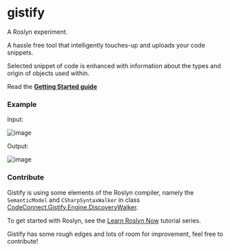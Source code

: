 # gistify
A Roslyn experiment.

A hassle free tool that intelligently touches-up and uploads your code snippets.

Selected snippet of code is enhanced with information about the types and origin of objects used within.

Read the **[Getting Started guide](https://github.com/CodeConnect/gistify/wiki)**

### Example

Input:

![image](https://cloud.githubusercontent.com/assets/1673956/10238743/b03d8254-6878-11e5-8f9a-bf4f465b928f.png)

Output:

![image](https://cloud.githubusercontent.com/assets/1673956/10238742/ac9f2f62-6878-11e5-9444-d77e0716b057.png)

### Contribute

Gistify is using some elements of the Roslyn compiler, namely the `SemanticModel` and `CSharpSyntaxWalker` in class [CodeConnect.Gistify.Engine.DiscoveryWalker](https://github.com/CodeConnect/gistify/blob/master/CodeConnect.Gistify.Engine/DiscoveryWalker.cs). 

To get started with Roslyn, see the [Learn Roslyn Now](https://joshvarty.wordpress.com/learn-roslyn-now/) tutorial series.

Gistify has some rough edges and lots of room for improvement, feel free to contribute!
